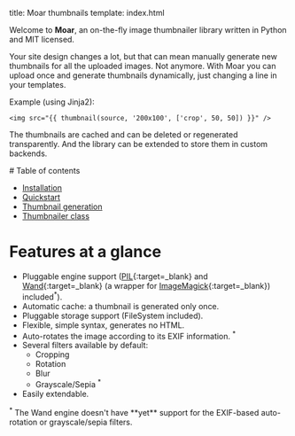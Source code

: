 title: Moar thumbnails
template: index.html


Welcome to **Moar**, an on-the-fly image thumbnailer library written in Python and MIT licensed.

Your site design changes a lot, but that can mean manually generate new thumbnails for all the uploaded images. Not anymore. With Moar you can upload once and generate thumbnails dynamically, just changing a line in your templates.

Example (using Jinja2):

```jinja
<img src="{{ thumbnail(source, '200x100', ['crop', 50, 50]) }}" />
```

The thumbnails are cached and can be deleted or regenerated transparently. And the library can be extended to store them in custom backends.


<div class="maintoc" markdown="1">
# Table of contents

* [Installation](/installation.md)
* [Quickstart](/quickstart.md)
* [Thumbnail generation](/thumbnail.md)
* [Thumbnailer class](/thumbnailer.md)
<!-- * [Extending the library](/extending.md) -->
</div>


# Features at a glance

* Pluggable engine support ([PIL][pil]{:target=_blank} and [Wand][wand]{:target=_blank} (a wrapper for [ImageMagick][imagemagick]{:target=_blank}) included<sup>*</sup>).
* Automatic cache: a thumbnail is generated only once.
* Pluggable storage support (FileSystem included).
* Flexible, simple syntax, generates no HTML.
* Auto-rotates the image according to its EXIF information. <sup>*</sup>
* Several filters available by default:
    * Cropping
    * Rotation
    * Blur
    * Grayscale/Sepia <sup>*</sup>
* Easily extendable.

<div class="warning" markdown="1"><sup>*</sup> The Wand engine doesn't have **yet** support for the EXIF-based auto-rotation or grayscale/sepia filters.</div>

[pil]: http://www.pythonware.com/products/pil/
[imagemagick]: http://www.imagemagick.org/script/index.php
[wand]: http://styleshare.github.com/wand/
